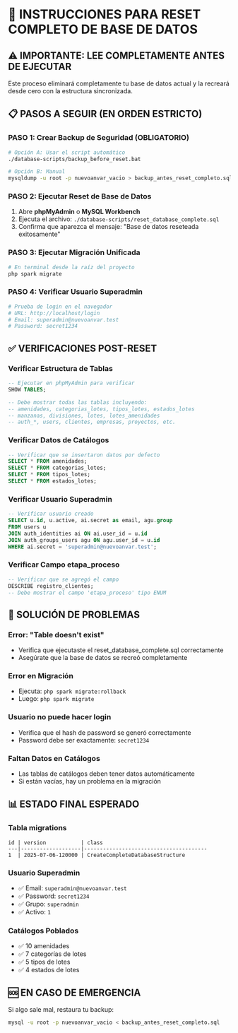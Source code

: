 # 🚀 INSTRUCCIONES PARA RESET COMPLETO DE BASE DE DATOS

## ⚠️ IMPORTANTE: LEE COMPLETAMENTE ANTES DE EJECUTAR

Este proceso eliminará completamente tu base de datos actual y la recreará desde cero con la estructura sincronizada.

## 📋 PASOS A SEGUIR (EN ORDEN ESTRICTO)

### PASO 1: Crear Backup de Seguridad (OBLIGATORIO)
```bash
# Opción A: Usar el script automático
./database-scripts/backup_before_reset.bat

# Opción B: Manual
mysqldump -u root -p nuevoanvar_vacio > backup_antes_reset_completo.sql
```

### PASO 2: Ejecutar Reset de Base de Datos
1. Abre **phpMyAdmin** o **MySQL Workbench**
2. Ejecuta el archivo: `./database-scripts/reset_database_complete.sql`
3. Confirma que aparezca el mensaje: "Base de datos reseteada exitosamente"

### PASO 3: Ejecutar Migración Unificada
```bash
# En terminal desde la raíz del proyecto
php spark migrate
```

### PASO 4: Verificar Usuario Superadmin
```bash
# Prueba de login en el navegador
# URL: http://localhost/login
# Email: superadmin@nuevoanvar.test
# Password: secret1234
```

## ✅ VERIFICACIONES POST-RESET

### Verificar Estructura de Tablas
```sql
-- Ejecutar en phpMyAdmin para verificar
SHOW TABLES;

-- Debe mostrar todas las tablas incluyendo:
-- amenidades, categorias_lotes, tipos_lotes, estados_lotes
-- manzanas, divisiones, lotes, lotes_amenidades
-- auth_*, users, clientes, empresas, proyectos, etc.
```

### Verificar Datos de Catálogos
```sql
-- Verificar que se insertaron datos por defecto
SELECT * FROM amenidades;
SELECT * FROM categorias_lotes;
SELECT * FROM tipos_lotes;
SELECT * FROM estados_lotes;
```

### Verificar Usuario Superadmin
```sql
-- Verificar usuario creado
SELECT u.id, u.active, ai.secret as email, agu.group
FROM users u
JOIN auth_identities ai ON ai.user_id = u.id  
JOIN auth_groups_users agu ON agu.user_id = u.id
WHERE ai.secret = 'superadmin@nuevoanvar.test';
```

### Verificar Campo etapa_proceso
```sql
-- Verificar que se agregó el campo
DESCRIBE registro_clientes;
-- Debe mostrar el campo 'etapa_proceso' tipo ENUM
```

## 🔧 SOLUCIÓN DE PROBLEMAS

### Error: "Table doesn't exist"
- Verifica que ejecutaste el reset_database_complete.sql correctamente
- Asegúrate que la base de datos se recreó completamente

### Error en Migración
- Ejecuta: `php spark migrate:rollback`
- Luego: `php spark migrate`

### Usuario no puede hacer login
- Verifica que el hash de password se generó correctamente
- Password debe ser exactamente: `secret1234`

### Faltan Datos en Catálogos
- Las tablas de catálogos deben tener datos automáticamente
- Si están vacías, hay un problema en la migración

## 📊 ESTADO FINAL ESPERADO

### Tabla migrations
```
id | version           | class
---|-------------------|---------------------------------------
1  | 2025-07-06-120000 | CreateCompleteDatabaseStructure
```

### Usuario Superadmin
- ✅ Email: `superadmin@nuevoanvar.test`
- ✅ Password: `secret1234`
- ✅ Grupo: `superadmin`
- ✅ Activo: `1`

### Catálogos Poblados
- ✅ 10 amenidades
- ✅ 7 categorías de lotes  
- ✅ 5 tipos de lotes
- ✅ 4 estados de lotes

## 🆘 EN CASO DE EMERGENCIA

Si algo sale mal, restaura tu backup:
```bash
mysql -u root -p nuevoanvar_vacio < backup_antes_reset_completo.sql
```